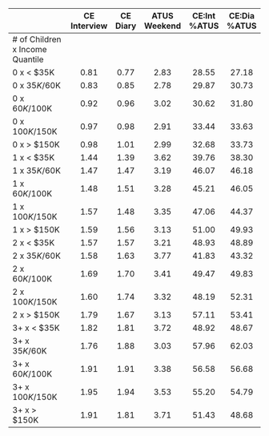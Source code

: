 
|                      | CE<br>Interview |  CE<br>Diary | ATUS<br>Weekend | CE:Int<br>%ATUS | CE:Dia<br>%ATUS |
| -------------------- | :----------: | :----------: | :----------: | :----------: | :----------: |
| # of Children x Income Quantile |              |              |              |              |              |
| 0 x     < $35K       |         0.81 |         0.77 |         2.83 |        28.55 |        27.18 |
| 0 x  $35K/$60K       |         0.83 |         0.85 |         2.78 |        29.87 |        30.73 |
| 0 x  $60K/$100K      |         0.92 |         0.96 |         3.02 |        30.62 |        31.80 |
| 0 x $100K/$150K      |         0.97 |         0.98 |         2.91 |        33.44 |        33.63 |
| 0 x     > $150K      |         0.98 |         1.01 |         2.99 |        32.68 |        33.73 |
| 1 x     < $35K       |         1.44 |         1.39 |         3.62 |        39.76 |        38.30 |
| 1 x  $35K/$60K       |         1.47 |         1.47 |         3.19 |        46.07 |        46.18 |
| 1 x  $60K/$100K      |         1.48 |         1.51 |         3.28 |        45.21 |        46.05 |
| 1 x $100K/$150K      |         1.57 |         1.48 |         3.35 |        47.06 |        44.37 |
| 1 x     > $150K      |         1.59 |         1.56 |         3.13 |        51.00 |        49.93 |
| 2 x     < $35K       |         1.57 |         1.57 |         3.21 |        48.93 |        48.89 |
| 2 x  $35K/$60K       |         1.58 |         1.63 |         3.77 |        41.83 |        43.32 |
| 2 x  $60K/$100K      |         1.69 |         1.70 |         3.41 |        49.47 |        49.83 |
| 2 x $100K/$150K      |         1.60 |         1.74 |         3.32 |        48.19 |        52.31 |
| 2 x     > $150K      |         1.79 |         1.67 |         3.13 |        57.11 |        53.41 |
| 3+ x     < $35K      |         1.82 |         1.81 |         3.72 |        48.92 |        48.67 |
| 3+ x  $35K/$60K      |         1.76 |         1.88 |         3.03 |        57.96 |        62.03 |
| 3+ x  $60K/$100K     |         1.91 |         1.91 |         3.38 |        56.58 |        56.68 |
| 3+ x $100K/$150K     |         1.95 |         1.94 |         3.53 |        55.20 |        54.79 |
| 3+ x     > $150K     |         1.91 |         1.81 |         3.71 |        51.43 |        48.68 |

